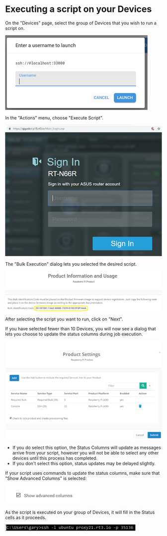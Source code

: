 # Executing a script on your Devices

On the "Devices" page, select the group of Devices that you wish to run a script on.

![](../../.gitbook/assets/image%20%28329%29.png)

In the "Actions" menu, choose "Execute Script".  

![](../../.gitbook/assets/image%20%28458%29.png)

The "Bulk Execution" dialog lets you selected the desired script.  

![](../../.gitbook/assets/image%20%28349%29.png)

After selecting the script you want to run, click on "Next".

If you have selected fewer than 10 Devices, you will now see a dialog that lets you choose to update the status columns during job execution.  

![](../../.gitbook/assets/image%20%28325%29.png)

* If you do select this option, the Status Columns will update as messages arrive from your script, however you will not be able to select any other devices until this process has completed.
* If you don't select this option, status updates may be delayed slightly.

If your script uses commands to update the status columns,  make sure that "Show Advanced Columns" is selected:

![](../../.gitbook/assets/image%20%284%29.png)

As the script is executed on your group of Devices, it will fill in the Status cells as it proceeds.

![](../../.gitbook/assets/image%20%28202%29.png)

